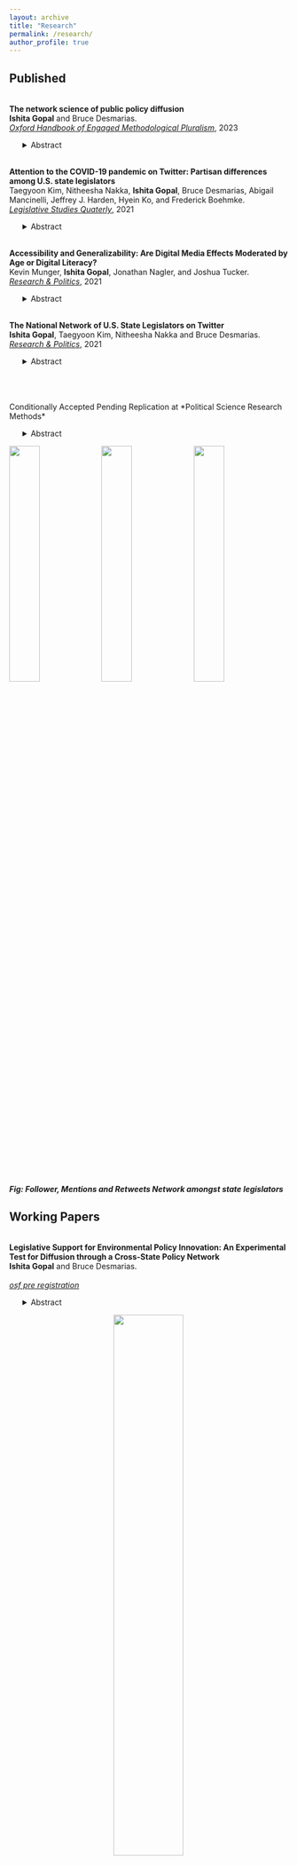 ```yaml
---
layout: archive
title: "Research"
permalink: /research/
author_profile: true
---
```

<h2> Published </h2>

<br>**The network science of public policy diffusion**
<br>**Ishita Gopal** and Bruce Desmarias.
<br>[*Oxford Handbook of Engaged Methodological Pluralism*](https://academic.oup.com/edited-volume/52557/chapter-abstract/431321051?redirectedFrom=fulltext), 2023
<ul>
<details>
<summary> Abstract </summary>

For over half a century, rigorous empirical analysis of the patterns according to which policies spread across governments has lead to the substantial accumulation of knowledge regarding the attributes of governments and policies that predict the spread of policy. Recently, a more thorough integration of policy diffusion research with relational and network approaches to analysis has led to insights regarding the pathways that connect governments and facilitate the diffusion of policies. In this chapter we review recent developments regarding network approaches to policy diffusion research, and unify these findings and ideas as the, ``network science of public policy diffusion.'' We also offer guidance regarding directions in which the study of policy diffusion research can be advanced through network scientific approaches. Specifically, we suggest that researchers look to the policy networks literature for theoretical innovations, and that the adoption of multilayer network analysis methods would facilitate substantial advancements in the empirical analysis of the systems determinants of public policy diffusion.

</details>
</ul>

<br>**Attention to the COVID-19 pandemic on Twitter: Partisan differences among U.S. state legislators**
<br>Taegyoon Kim, Nitheesha Nakka, **Ishita Gopal**, Bruce Desmarias, Abigail Mancinelli, Jeffrey J. Harden, Hyein Ko, and Frederick Boehmke.
<br>[*Legislative Studies Quaterly*](https://onlinelibrary.wiley.com/doi/10.1111/lsq.12367), 2021
<ul>
    <details>
    <summary> Abstract </summary>
      Subnational governments in the United States have taken the lead on many aspects of the response to the COVID-19 pandemic. Variation in government activity across states offers the opportunity to analyze responses in comparable settings. We study a common and informative activity among state officials—state legislators’ attention to the pandemic on Twitter. We find that legislators’ attention to the pandemic strongly correlates with the number of cases in the legislator’s state, the national count of new deaths, and the number of pandemic-related public policies passed within the legislator’s state. Furthermore, we find that the degree of responsiveness to pandemic indicators differs significantly across political parties, with Republicans exhibiting weaker responses, on average. Lastly, we find significant differences in the content of tweets about the pandemic by Democratic and Republican legislators, with Democrats focused on health indicators and impacts, and Republicans focused on business impacts and opening the economy.
    </details>
</ul>

<br>**Accessibility and Generalizability: Are Digital Media Effects Moderated by Age or Digital Literacy?**
<br>Kevin Munger, **Ishita Gopal**, Jonathan Nagler, and Joshua Tucker.
<br>[*Research & Politics*](https://journals.sagepub.com/doi/full/10.1177/20531680211016968), 2021
<ul>
<details> <summary> Abstract </summary>
An emerging empirical regularity suggests that older people use and respond to social media very differently than younger people. Older people are the fastest-growing population of Internet and social media users in the US, and this heterogeneity will soon become central to online politics. However, many important experiments in this field have been conducted on online samples that do not contain enough older people to be useful to generalize to the current population of Internet users; this issue is more pronounced for studies that are even a few years old. In this paper, we report the results of replicating two experiments involving social media (specifically, Facebook) conducted on one such sample lacking older users (Amazon’s Mechanical Turk) using a source of online subjects which does contain sufficient variation in subject age. We add a standard battery of questions designed to explicitly measure digital literacy. We find evidence of significant treatment effect heterogeneity in subject age and digital literacy in the replication of one of the two experiments. This result is an example of limitations to generalizability of research conducted on samples where selection is related to treatment effect heterogeneity; specifically, this result indicates that Mechanical Turk should not be used to recruit subjects when researchers suspect treatment effect heterogeneity in age or digital literacy, as we argue should be the case for research on digital media effects. </details>
</ul>

<br>**The National Network of U.S. State Legislators on Twitter**
<br>**Ishita Gopal**, Taegyoon Kim, Nitheesha Nakka and Bruce Desmarias. 
<br>[*Research & Politics*](https://journals.sagepub.com/doi/full/10.1177/20531680211016968), 2021
<ul>
<details> <summary> Abstract </summary>
Networks among legislators shape politics and policymaking within legislative institutions. In past work on legislative networks, the ties between legislators have been defined on those who serve in the same legislature or chamber. Online information networks, which have been found to play important roles in legislative communication at the national level, are not bounded by individual legislative bodies.  We collect original data for over four thousand U.S. state legislators and study patterns of connection among them on Twitter.  We look at three types of Twitter networks---follower, retweets, and mentions.  We describe these networks and estimate the relationships between ties and salient attributes of legislators. We find that networks are organized largely along geographic and partisan lines and that identity attributes---namely gender and race---exhibit strong associations with the formation of ties. </details>
</ul>



<br>
<br> 
<br>Conditionally Accepted Pending Replication at *Political Science Research Methods*
<ul>
<details>
<summary> Abstract </summary>
</details>
</ul>

<img src="{{ishitagopal.github.io}}/images/follower_net.png" style="float: left; width: 33%; margin-bottom: 0.5em;">
<img src="{{ishitagopal.github.io}}/images/mentions_net.png" style="float: left; width: 33%; margin-bottom: 0.5em;">
<img src="{{ishitagopal.github.io}}/images/rt_net.png" style="float: left; width: 33%; margin-bottom: 0.5em;">

<div style="page-break-after: always; visibility: hidden"> \pagebreak </div>
<p style="text-align: center;"> <h5>Fig: Follower, Mentions and Retweets Network amongst state legislators</h5> </p>


<h2> Working Papers </h2>

<br>**Legislative Support for Environmental Policy Innovation: An Experimental Test for Diffusion through a Cross-State Policy Network**
<br>**Ishita Gopal** and Bruce Desmarias.  
<br>[*osf pre registration*](https://osf.io/hb6mq)
<ul>
<details>
<summary> Abstract </summary>
In this registered report we describe a field experiment that has been designed to provide evidence of causal effects underlying the micro-foundations of public policy diffusion across the U.S. states. The aim of our study is to test how and if cross-state legislator level connections serve as a vector through which support for policies diffuses. We measure a novel cross-state legislative network dataset in which two legislators are connected through co-signing environmental policy statements organized by the National Caucus of Environmental Legislators. We propose to survey legislators' support for policies proposed in other states, and randomize the degree of information included in the policy description regarding support by other legislators in the network. Our study is situated to contribute to our understanding of state legislative politics, policy networks, and interest group politics. We focus on environmental policy due to the inherently nationalized consequences of state and local policy innovations.      
  
</details>
</ul>

<p align="center">
<img src="{{ishitagopal.github.io}}/images/bi_partite_env.png" style="width: 50%; margin-right: 0.1em; margin-bottom: 0.5em">
    </p>

<div style="page-break-after: always; visibility: hidden"> \pagebreak </div>
<h5>Fig: Bipartite network between legislators and enviroment focussed bills</h5>


